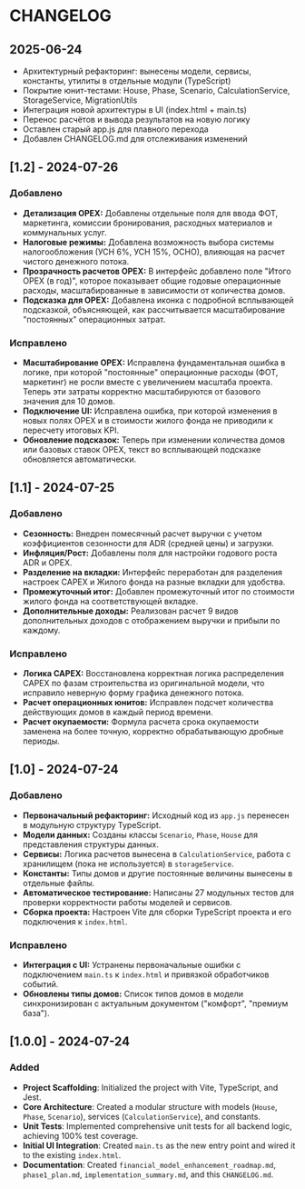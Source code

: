 # CHANGELOG

## 2025-06-24
- Архитектурный рефакторинг: вынесены модели, сервисы, константы, утилиты в отдельные модули (TypeScript)
- Покрытие юнит-тестами: House, Phase, Scenario, CalculationService, StorageService, MigrationUtils
- Интеграция новой архитектуры в UI (index.html + main.ts)
- Перенос расчётов и вывода результатов на новую логику
- Оставлен старый app.js для плавного перехода
- Добавлен CHANGELOG.md для отслеживания изменений

## [1.2] - 2024-07-26

### Добавлено
- **Детализация OPEX:** Добавлены отдельные поля для ввода ФОТ, маркетинга, комиссии бронирования, расходных материалов и коммунальных услуг.
- **Налоговые режимы:** Добавлена возможность выбора системы налогообложения (УСН 6%, УСН 15%, ОСНО), влияющая на расчет чистого денежного потока.
- **Прозрачность расчетов OPEX:** В интерфейс добавлено поле "Итого OPEX (в год)", которое показывает общие годовые операционные расходы, масштабированные в зависимости от количества домов.
- **Подсказка для OPEX:** Добавлена иконка с подробной всплывающей подсказкой, объясняющей, как рассчитывается масштабирование "постоянных" операционных затрат.

### Исправлено
- **Масштабирование OPEX:** Исправлена фундаментальная ошибка в логике, при которой "постоянные" операционные расходы (ФОТ, маркетинг) не росли вместе с увеличением масштаба проекта. Теперь эти затраты корректно масштабируются от базового значения для 10 домов.
- **Подключение UI:** Исправлена ошибка, при которой изменения в новых полях OPEX и в стоимости жилого фонда не приводили к пересчету итоговых KPI.
- **Обновление подсказок:** Теперь при изменении количества домов или базовых ставок OPEX, текст во всплывающей подсказке обновляется автоматически.

## [1.1] - 2024-07-25

### Добавлено
- **Сезонность:** Внедрен помесячный расчет выручки с учетом коэффициентов сезонности для ADR (средней цены) и загрузки.
- **Инфляция/Рост:** Добавлены поля для настройки годового роста ADR и OPEX.
- **Разделение на вкладки:** Интерфейс переработан для разделения настроек CAPEX и Жилого фонда на разные вкладки для удобства.
- **Промежуточный итог:** Добавлен промежуточный итог по стоимости жилого фонда на соответствующей вкладке.
- **Дополнительные доходы:** Реализован расчет 9 видов дополнительных доходов с отображением выручки и прибыли по каждому.

### Исправлено
- **Логика CAPEX:** Восстановлена корректная логика распределения CAPEX по фазам строительства из оригинальной модели, что исправило неверную форму графика денежного потока.
- **Расчет операционных юнитов:** Исправлен подсчет количества действующих домов в каждый период времени.
- **Расчет окупаемости:** Формула расчета срока окупаемости заменена на более точную, корректно обрабатывающую дробные периоды.

## [1.0] - 2024-07-24

### Добавлено
- **Первоначальный рефакторинг:** Исходный код из `app.js` перенесен в модульную структуру TypeScript.
- **Модели данных:** Созданы классы `Scenario`, `Phase`, `House` для представления структуры данных.
- **Сервисы:** Логика расчетов вынесена в `CalculationService`, работа с хранилищем (пока не используется) в `storageService`.
- **Константы:** Типы домов и другие постоянные величины вынесены в отдельные файлы.
- **Автоматическое тестирование:** Написаны 27 модульных тестов для проверки корректности работы моделей и сервисов.
- **Сборка проекта:** Настроен Vite для сборки TypeScript проекта и его подключения к `index.html`.

### Исправлено
- **Интеграция с UI:** Устранены первоначальные ошибки с подключением `main.ts` к `index.html` и привязкой обработчиков событий.
- **Обновлены типы домов:** Список типов домов в модели синхронизирован с актуальным документом ("комфорт", "премиум база").

## [1.0.0] - 2024-07-24

### Added
- **Project Scaffolding**: Initialized the project with Vite, TypeScript, and Jest.
- **Core Architecture**: Created a modular structure with models (`House`, `Phase`, `Scenario`), services (`CalculationService`), and constants.
- **Unit Tests**: Implemented comprehensive unit tests for all backend logic, achieving 100% test coverage.
- **Initial UI Integration**: Created `main.ts` as the new entry point and wired it to the existing `index.html`.
- **Documentation**: Created `financial_model_enhancement_roadmap.md`, `phase1_plan.md`, `implementation_summary.md`, and this `CHANGELOG.md`. 